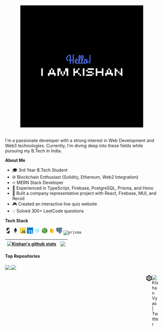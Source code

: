 <p align="center">
  <a href="https://github.com/Kishan-Vyas">
    <img width="80%" height="400px" alt="Hello, I'm Kishan Vyas" src="/github background.png" />
  </a>
</p>

<br />
I'm a passionate developer with a strong interest in Web Development and Web3 technologies. Currently, I'm diving deep into these fields while pursuing my B.Tech in India. 

**About Me**

- 🎓 3rd Year B.Tech Student
- 🌐 Blockchain Enthusiast (Solidity, Ethereum, Web2 Integration)
- 🔥 MERN Stack Developer
- 💼 Experienced in TypeScript, Firebase, PostgreSQL, Prisma, and Hono
- 🚀 Built a company representative project with React, Firebase, MUI, and Recoil
- 🎮 Created an interactive live quiz website
- 💡 Solved 300+ LeetCode questions

**Tech Stack**

<code><img height="20" alt="solidity" src="https://raw.githubusercontent.com/github/explore/main/topics/solidity/solidity.png"></code>
<code><img height="20" alt="ethereum" src="https://raw.githubusercontent.com/github/explore/main/topics/ethereum/ethereum.png"></code>
<code><img height="20" alt="javascript" src="https://raw.githubusercontent.com/github/explore/main/topics/javascript/javascript.png"></code>
<code><img height="20" alt="typescript" src="https://raw.githubusercontent.com/github/explore/main/topics/typescript/typescript.png"></code>
<code><img height="20" alt="react" src="https://raw.githubusercontent.com/github/explore/main/topics/react/react.png"></code>
<code><img height="20" alt="nodejs" src="https://raw.githubusercontent.com/github/explore/main/topics/nodejs/nodejs.png"></code>
<code><img height="20" alt="firebase" src="https://raw.githubusercontent.com/github/explore/main/topics/firebase/firebase.png"></code>
<code><img height="20" alt="postgresql" src="https://raw.githubusercontent.com/github/explore/main/topics/postgresql/postgresql.png"></code>
<code><img height="20" alt="prisma" src="https://raw.githubusercontent.com/github/explore/main/topics/prisma/prisma.png"></code>

| <a href="https://github.com/Kishan-Vyas/github-readme-stats"><img align="center" src="https://github-readme-stats.vercel.app/api?username=Kishan-Vyas&show_icons=true&include_all_commits=true&theme=radical&hide_border=true" alt="Kishan's github stats" /></a> | <a href="https://github.com/Kishan-Vyas/github-readme-stats"><img align="center" src="https://github-readme-stats.vercel.app/api/top-langs/?username=Kishan-Vyas&layout=compact&theme=radical&hide_border=true" /></a> |
| ------------- | ------------- |

#### Top Repositories

<a href="https://github.com/Kishan-Vyas/online-quiz">
  <img align="center" src="https://github-readme-stats.vercel.app/api/pin/?username=Kishan-Vyas&repo=online-quiz&theme=radical" />
</a>
<a href="https://github.com/Kishan-Vyas/company-representative-project">
  <img align="center" src="https://github-readme-stats.vercel.app/api/pin/?username=Kishan-Vyas&repo=company-representative-project&theme=radical" />
</a>

<br />
<br />

<a href="https://twitter.com/your_twitter_handle">
  <img align="right" alt="Kishan Vyas | Twitter" width="21px" src="https://raw.githubusercontent.com/anuraghazra/anuraghazra/master/assets/twitter.svg" />
</a>
<a href="https://codesandbox.io/u/your_codesandbox_handle">
  <img align="right" alt="Kishan Vyas | CodeSandbox" width="20px" src="https://raw.githubusercontent.com/anuraghazra/anuraghazra/master/assets/codesandbox.svg" />
</a>
